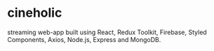 # cineholic
streaming web-app built using React, Redux Toolkit, Firebase, Styled Components, Axios, Node.js, Express and MongoDB.
